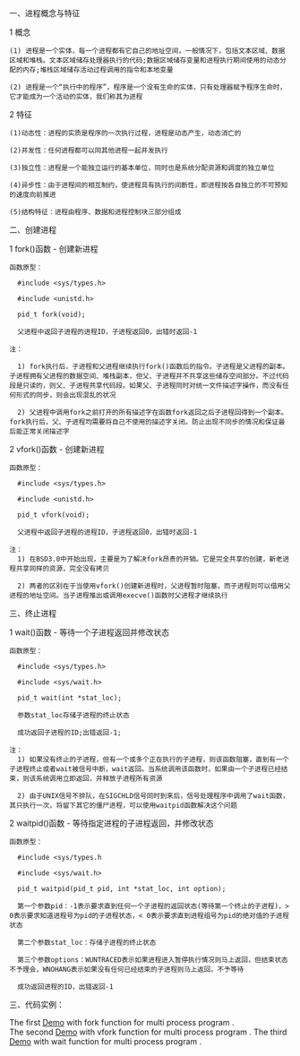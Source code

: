 一、进程概念与特征

  1 概念
  
    (1) 进程是一个实体，每一个进程都有它自己的地址空间，一般情况下，包括文本区域、数据区域和堆栈。文本区域储存处理器执行的代码;数据区域储存变量和进程执行期间使用的动态分配的内存;堆栈区域储存活动过程调用的指令和本地变量
    
    (2) 进程是一个“执行中的程序”，程序是一个没有生命的实体，只有处理器赋予程序生命时，它才能成为一个活动的实体，我们称其为进程
    
  2 特征
  
    (1)动态性：进程的实质是程序的一次执行过程，进程是动态产生，动态消亡的
    
    (2)并发性：任何进程都可以同其他进程一起并发执行
    
    (3)独立性：进程是一个能独立运行的基本单位，同时也是系统分配资源和调度的独立单位
    
    (4)异步性：由于进程间的相互制约，使进程具有执行的间断性，即进程按各自独立的不可预知的速度向前推进
    
    (5)结构特征：进程由程序、数据和进程控制块三部分组成
    
二、创建进程

  1 fork()函数 - 创建新进程
  
    函数原型：
    
      #include <sys/types.h>
      
      #include <unistd.h>
      
      pid_t fork(void);
      
      父进程中返回子进程的进程ID，子进程返回0，出错时返回-1
      
    注：
    
      1) fork执行后，子进程和父进程继续执行fork()函数后的指令。子进程是父进程的副本。子进程拥有父进程的数据空间、堆栈副本，但父、子进程并不共享这些储存空间部分。不过代码段是只读的，则父、子进程共享代码段。如果父、子进程同时对统一文件描述字操作，而没有任何形式的同步，则会出现混乱的状况
      
      2) 父进程中调用fork之前打开的所有描述字在函数fork返回之后子进程回得到一个副本。fork执行后，父、子进程均需要将自己不使用的描述字关闭。防止出现不同步的情况和保证最后能正常关闭描述字
      
  2 vfork()函数 - 创建新进程
  
    函数原型：
    
      #include <sys/types.h>
      
      #include <unistd.h>
      
      pid_t vfork(void);
      
      父进程中返回子进程的进程ID，子进程返回0，出错时返回-1
      
    注：
      1) 在BSD3.0中开始出现，主要是为了解决fork昂贵的开销。它是完全共享的创建，新老进程共享同样的资源，完全没有拷贝
      
      2) 两者的区别在于当使用vfork()创建新进程时，父进程暂时阻塞，而子进程则可以借用父进程的地址空间。当子进程推出或调用execve()函数时父进程才继续执行
      
三、终止进程

  1 wait()函数 - 等待一个子进程返回并修改状态
  
    函数原型：
    
      #include <sys/types.h>
      
      #include <sys/wait.h>
      
      pid_t wait(int *stat_loc);
      
      参数stat_loc存储子进程的终止状态
      
      成功返回子进程的ID;出错返回-1;
      
    注：
      1) 如果没有终止的子进程，但有一个或多个正在执行的子进程，则该函数阻塞，直到有一个子进程终止或者wait被信号中断，wait返回。当系统调用该函数时，如果由一个子进程已经结束，则该系统调用立即返回，并释放子进程所有资源
      
      2) 由于UNIX信号不排队，在SIGCHLD信号同时到来后，信号处理程序中调用了wait函数，其只执行一次，将留下其它的僵尸进程，可以使用waitpid函数解决这个问题
  
  2 waitpid()函数 - 等待指定进程的子进程返回，并修改状态
  
    函数原型：
    
      #include <sys/types.h
      
      #include <sys/wait.h>
      
      pid_t waitpid(pid_t pid, int *stat_loc, int option);
      
      第一个参数pid：-1表示要求直到任何一个子进程的返回状态(等待第一个终止的子进程)，> 0表示要求知道进程号为pid的子进程状态，< 0表示要求直到进程组号为pid的绝对值的子进程状态
      
      第二个参数stat_loc：存储子进程的终止状态
      
      第三个参数options：WUNTRACED表示如果进程进入暂停执行情况则马上返回，但结束状态不予理会，WNOHANG表示如果没有任何已经结束的子进程则马上返回，不予等待
      
      成功返回进程的ID，出错返回-1
      
三、代码实例：

  The first [Demo](demo-first.cpp) with fork function for multi process program .  
  The second [Demo](demo-second.cpp) with vfork function for multi process program .
  The third [Demo](demo-third.cpp) with wait function for multi process program .


